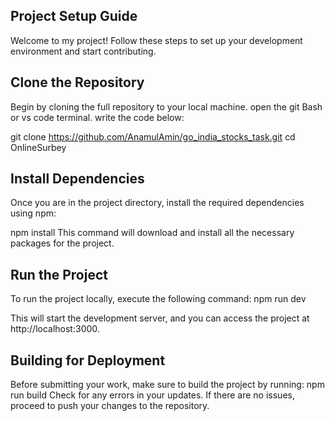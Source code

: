 ## Project Setup Guide

Welcome to my project! Follow these steps to set up your development environment and start contributing.

## Clone the Repository

Begin by cloning the full repository to your local machine. open the git Bash or vs code terminal. write the code below:

git clone https://github.com/AnamulAmin/go_india_stocks_task.git
cd OnlineSurbey

## Install Dependencies

Once you are in the project directory, install the required dependencies using npm:

npm install
This command will download and install all the necessary packages for the project.

## Run the Project

To run the project locally, execute the following command:
npm run dev

This will start the development server, and you can access the project at http://localhost:3000.

## Building for Deployment

Before submitting your work, make sure to build the project by running:
npm run build
Check for any errors in your updates. If there are no issues, proceed to push your changes to the repository.
